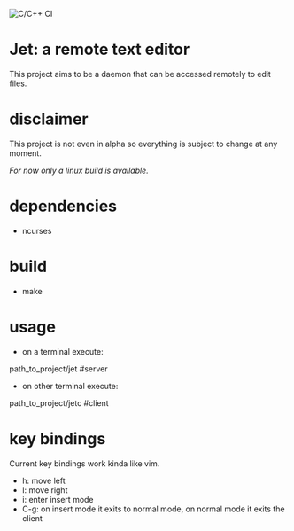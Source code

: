 ![C/C++ CI](https://github.com/jmtomas/jet/workflows/C/C++%20CI/badge.svg)

Jet: a remote text editor
==================
This project aims to be a daemon that can be accessed remotely to edit files.

# disclaimer
This project is not even in alpha so everything is subject to change at any moment.

*For now only a linux build is available.*

# dependencies
- ncurses

# build
- make

# usage

- on a terminal execute:

path_to_project/jet #server

- on other terminal execute:

path_to_project/jetc #client

# key bindings
Current key bindings work kinda like vim.

- h: move left
- l: move right
- i: enter insert mode
- C-g: on insert mode it exits to normal mode, on normal mode it exits the client
